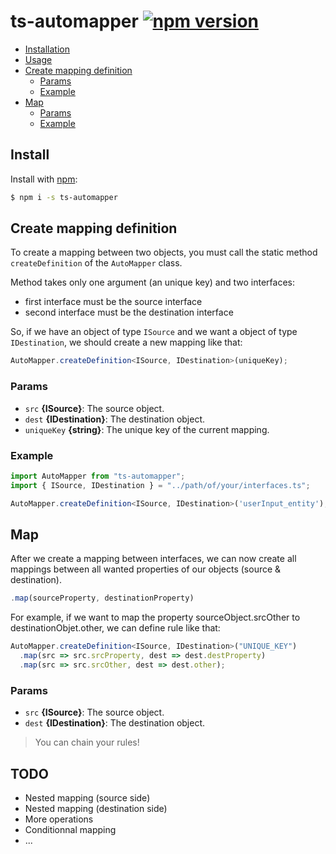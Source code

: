 # ts-automapper [![npm version](https://badge.fury.io/js/ts-automapper.svg)](https://www.npmjs.com/package/ts-automapper)

- [Installation](#installation)
- [Usage](#usage)
- [Create mapping definition](#create-mapping-definition)
  - [Params](#params)
  - [Example](#example)
- [Map](#map)
  - [Params](#params-1)
  - [Example](#example-1)

## Install

Install with [npm](https://www.npmjs.com/):

```bash
$ npm i -s ts-automapper
```

## Create mapping definition

To create a mapping between two objects, you must call the static method `createDefinition` of the `AutoMapper` class.

Method takes only one argument (an unique key) and two interfaces:

- first interface must be the source interface
- second interface must be the destination interface

So, if we have an object of type `ISource` and we want a object of type `IDestination`, we should create a new mapping like that:

```ts
AutoMapper.createDefinition<ISource, IDestination>(uniqueKey);
```

### Params

- `src` **{ISource}**: The source object.
- `dest` **{IDestination}**: The destination object.
- `uniqueKey` **{string}**: The unique key of the current mapping.

### Example

```ts
import AutoMapper from "ts-automapper";
import { ISource, IDestination } = "../path/of/your/interfaces.ts";

AutoMapper.createDefinition<ISource, IDestination>('userInput_entity');
```

## Map

After we create a mapping between interfaces, we can now create all mappings between all wanted properties of our objects (source & destination).

```ts
.map(sourceProperty, destinationProperty)
```

For example, if we want to map the property sourceObject.srcOther to destinationObjet.other, we can define rule like that:

```ts
AutoMapper.createDefinition<ISource, IDestination>("UNIQUE_KEY")
  .map(src => src.srcProperty, dest => dest.destProperty)
  .map(src => src.srcOther, dest => dest.other);
```

### Params

- `src` **{ISource}**: The source object.
- `dest` **{IDestination}**: The destination object.

> You can chain your rules!

## TODO

- Nested mapping (source side)
- Nested mapping (destination side)
- More operations
- Conditionnal mapping
- ...
